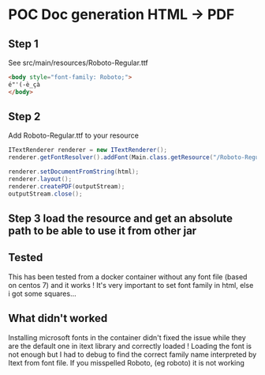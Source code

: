 # POC Doc generation HTML -> PDF

## Step 1

See src/main/resources/Roboto-Regular.ttf

```HTML
<body style="font-family: Roboto;">
é"'(-è_çà
</body>
```

## Step 2

Add Roboto-Regular.ttf to your resource

```JAVA
ITextRenderer renderer = new ITextRenderer();
renderer.getFontResolver().addFont(Main.class.getResource("/Roboto-Regular.ttf").toExternalForm(), true);

renderer.setDocumentFromString(html);
renderer.layout();
renderer.createPDF(outputStream);
outputStream.close();
```

## Step 3 load the resource and get an absolute path to be able to use it from other jar

## Tested

This has been tested from a docker container without any font file (based on centos 7) and it works !
It's very important to set font family in html, else i got some squares...

## What didn't worked

Installing microsoft fonts in the container didn't fixed the issue while they are the default one in itext library and correctly loaded !
Loading the font is not enough but I had to debug to find the correct family name interpreted by Itext from font file.
If you misspelled Roboto, (eg roboto) it is not working
